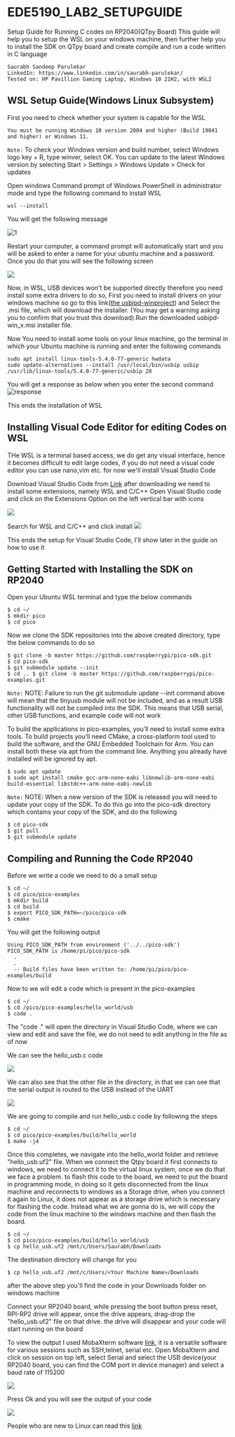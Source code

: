 # EDE5190_LAB2_SETUPGUIDE
Setup Guide for Running C codes on RP2040(QTpy Board)
This guide will help you to setup the WSL on your windows machine, then further help you to install the SDK on QTpy board and create compile and run a code written in C language
```
Saurabh Sandeep Parulekar
LinkedIn: https://www.linkedin.com/in/saurabh-parulekar/
Tested on: HP Pavillion Gaming Laptop, Windows 10 21H2, with WSL2
```
## WSL Setup Guide(Windows Linux Subsystem)
First you need to check whether your system is capable for the WSL
```
You must be running Windows 10 version 2004 and higher (Build 19041 and higher) or Windows 11.
```
`Note:` To check your Windows version and build number, select Windows logo key + R, type winver, select OK. You can update to the latest Windows version by selecting Start > Settings > Windows Update > Check for updates

Open windows Command prompt of Windows PowerShell in administrator mode and type the following command to install WSL
```
wsl --install
```
You will get the following message

![1 ](https://github.com/saurabhparulekar24/EDE5190_LAB2_SETUPGUIDE/blob/main/installation%20message.png)

Restart your computer, a command prompt will automatically start and you will be asked to enter a name for your ubuntu machine and a password. Once you do that you will see the following screen

![](https://github.com/saurabhparulekar24/EDE5190_LAB2_SETUPGUIDE/blob/main/2.png)

Now, in WSL, USB devices won't be supported directly therefore you need install some extra drivers to do so, First you need to install drivers on your windows machine
so go to this link([the usbipd-winproject](https://github.com/dorssel/usbipd-win/releases)) and Select the .msi file, which will download the installer. (You may get a warning asking you to confirm that you trust this download).Run the downloaded usbipd-win_x.msi installer file.

Now You need to install some tools on your linux machine, go the terminal in which your Ubuntu machine is running and enter the following commands
```
sudo apt install linux-tools-5.4.0-77-generic hwdata
sudo update-alternatives --install /usr/local/bin/usbip usbip /usr/lib/linux-tools/5.4.0-77-generic/usbip 20
```
You will get a response as below when you enter the second command
![response](https://github.com/saurabhparulekar24/EDE5190_LAB2_SETUPGUIDE/blob/main/USB_Command.png)

This ends the installation of WSL

## Installing Visual Code Editor for editing Codes on WSL
THe WSL is a terminal based access, we do get any visual interface, hence it becomes difficult to edit large codes, if you do not need a visual code editor you can use nano,vim etc. for now we'll install Visual Studio Code

Download Visual Studio Code from [Link](https://code.visualstudio.com/download)
after downloading we need to install some extensions, namely WSL and C/C++
Open Visual Studio code and click on the Extensions Option on the left vertical bar with icons

![](https://github.com/saurabhparulekar24/EDE5190_LAB2_SETUPGUIDE/blob/main/VSC.png)

Search for WSL and C/C++ and click install
![](https://github.com/saurabhparulekar24/EDE5190_LAB2_SETUPGUIDE/blob/main/VSC2.png)

This ends the setup for Visual Studio Code, I'll show later in the guide on how to use it

## Getting Started with Installing the SDK on RP2040
Open your Ubuntu WSL terminal and type the below commands

```
$ cd ~/
$ mkdir pico
$ cd pico
```

Now we clone the SDK repositories into the above created directory, type the below commands to do so

```
$ git clone -b master https://github.com/raspberrypi/pico-sdk.git 
$ cd pico-sdk 
$ git submodule update --init 
$ cd .. $ git clone -b master https://github.com/raspberrypi/pico-examples.git
```

`Note:` NOTE: Failure to run the git submodule update --init command above will mean that the tinyusb module will not be included, and as a result USB functionality will not be compiled into the SDK. This means that USB serial, other USB functions, and example code will not work

To build the applications in pico-examples, you’ll need to install some extra tools. To build projects you’ll need CMake, a cross-platform tool used to build the software, and the GNU Embedded Toolchain for Arm. You can install both these via apt from the command line. Anything you already have installed will be ignored by apt.

```
$ sudo apt update 
$ sudo apt install cmake gcc-arm-none-eabi libnewlib-arm-none-eabi build-essential libstdc++-arm-none-eabi-newlib
```

`Note:` NOTE: When a new version of the SDK is released you will need to update your copy of the SDK. To do this go into the pico-sdk directory which contains your copy of the SDK, and do the following

```
$ cd pico-sdk 
$ git pull 
$ git submodule update
```

## Compiling and Running the Code RP2040
Before we write a code we need to do a small setup

```
$ cd ~/
$ cd pico/pico-examples
$ mkdir build 
$ cd build
$ export PICO_SDK_PATH=~/pico/pico-sdk
$ cmake
```

You will get the following output
```
Using PICO_SDK_PATH from environment ('../../pico-sdk') 
PICO_SDK_PATH is /home/pi/pico/pico-sdk
  .
  .
  -- Build files have been written to: /home/pi/pico/pico-examples/build
```
Now to we will edit a code which is present in the pico-examples 

```
$ cd ~/
$ cd /pico/pico-examples/hello_world/usb
$ code .
```
The "code ." will open the directory in Visual Studio Code, where we can view and edit and save the file, we do not need to edit anything in the file as of now

We can see the hello_usb.c code

![](https://github.com/saurabhparulekar24/EDE5190_LAB2_SETUPGUIDE/blob/main/hello_code.png)

We can also see that the other file in the directory, in that we can see that the serial output is routed to the USB instead of the UART

![](https://github.com/saurabhparulekar24/EDE5190_LAB2_SETUPGUIDE/blob/main/cmake.png)

We are going to compile and run hello_usb.c code by following the steps

```
$ cd ~/
$ cd pico/pico-examples/build/hello_world
$ make -j4
```

Once this completes, we navigate into the hello_world folder and retrieve "hello_usb.uf2" file.
When we connect the Qtpy board it first connects to windows, we need to connect it to the virtual linux system, once we do that we face a problem.
to flash this code to the board, we need to put the board in programming mode, in doing so it gets disconnected from the linux machine and reconnects to windows as a Storage drive, when you connect it again to Linux, it does not appear as a storage drive which is necessary for flashing the code. Instead what we are gonna do is, we will copy the code from the linux machine to the windows machine and then flash the board.

```
$ cd ~/
$ cd pico/pico-examples/build/hello_world/usb
$ cp hello_usb.uf2 /mnt/c/Users/Saurabh/Downloads
```

The destination directory will change for you
```
$ cp hello_usb.uf2 /mnt/c/Users/<Your Machine Name>/Downloads
```

after the above step you'll find the code in your Downloads folder on windows machine


Connect your RP2040 board, while pressing the boot button press reset, RPI-RP2 drive will appear, once the drive appears, drag-drop the "hello_usb.uf2" file on that drive. the drive will disappear and your code will start running on the board

To view the output I used MobaXterm software [link](https://mobaxterm.mobatek.net/), it is a versatile software for various sessions such as SSH,telnet, serial etc.
Open MobaXterm and click on session on top left, select Serial and select the USB device(your RP2040 board, you can find the COM port in device manager) and select a baud rate of 115200

![](https://github.com/saurabhparulekar24/EDE5190_LAB2_SETUPGUIDE/blob/main/Moba.png)

Press Ok and you will see the output of your code

![](https://github.com/saurabhparulekar24/EDE5190_LAB2_SETUPGUIDE/blob/main/mobaoutput.png)

People who are new to Linux can read this [link](https://www.guru99.com/linux-commands-cheat-sheet.html)






